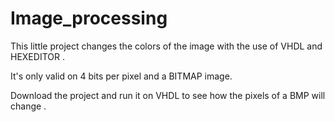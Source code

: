# Image_processing

This little project changes the colors of the image with the use of VHDL and HEXEDITOR .

It's only valid on 4 bits per pixel and a BITMAP image. 

Download the project and run it on VHDL to see how the pixels of a BMP will change .
